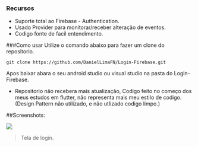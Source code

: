 ### Recursos

- Suporte total ao Firebase - Authentication.
- Usado Provider para monitorar/receber alteração de eventos.
- Codigo fonte de facil entendimento.




###Como usar
Utilize o comando abaixo para fazer um clone do repositorio.
```
git clone https://github.com/DanielLimaFN/Login-Firebase.git
```

Apos baixar abara o seu android studio ou visual studio na pasta do Login-Firebase.


- Repositorio não recebera mais atualização, Codigo feito no começo dos meus estudos em flutter, não representa mais meu estilo de codigo. (Design Pattern não utilizado, e não utlizado codigo limpo.)


##Screenshots:

![](https://camo.githubusercontent.com/b4f672249f67caef04b3a70f2c0df31f27c06d1e20dfd8751127969299f567c5/68747470733a2f2f692e696d6775722e636f6d2f74665972714a4d2e6a7067)

> Tela de login.